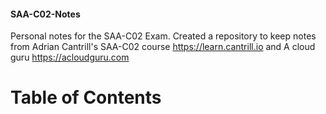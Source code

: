 #### SAA-C02-Notes
Personal notes for the SAA-C02 Exam.
Created a repository to keep notes from Adrian Cantrill's SAA-C02 course https://learn.cantrill.io and A cloud guru https://acloudguru.com

# Table of Contents  



